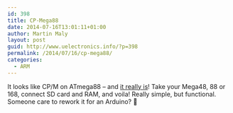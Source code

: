 ```yaml
---
id: 398
title: CP-Mega88
date: 2014-07-16T13:01:11+01:00
author: Martin Maly
layout: post
guid: http://www.uelectronics.info/?p=398
permalink: /2014/07/16/cp-mega88/
categories:
  - ARM
---
```

It looks like CP/M on ATmega88 &#8211; and [it really is](https://code.google.com/p/cp-mega88/)! Take your Mega48, 88 or 168, connect SD card and RAM, and voila! Really simple, but functional. Someone care to rework it for an Arduino? 🙂